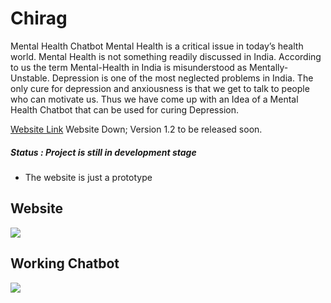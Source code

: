 # Chirag
Mental Health Chatbot
Mental Health is a critical issue in today’s health world. Mental Health is not something readily discussed in India. According to us the term Mental-Health in India is misunderstood as Mentally-Unstable. Depression is one of the most neglected problems in India. The only cure for depression and anxiousness is that we get to talk to people who can motivate us. Thus we have come up with an Idea of a Mental Health Chatbot that can be used for curing Depression.

<a href="https://abx9801.github.io/Chirag/">Website Link<a> Website Down; Version 1.2 to be released soon.

##### Status : Project is still in development stage 
- The website is just a prototype

## Website
<img src="screenshots/1.PNG">

## Working Chatbot
<img src="screenshots/2.PNG">
